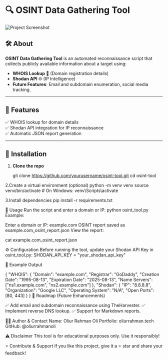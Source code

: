 # 🔍 OSINT Data Gathering Tool

![Project Screenshot](https://yourimageurl.com/screenshot.png)  <!-- Add a screenshot later -->

## 🛠️ About
**OSINT Data Gathering Tool** is an automated reconnaissance script that collects publicly available information about a target using:
- **WHOIS Lookup** 📌 (Domain registration details)
- **Shodan API** 🌐 (IP Intelligence)
- **Future Features**: Email and subdomain enumeration, social media tracking.

---

## 📌 Features
✅ WHOIS lookup for domain details  
✅ Shodan API integration for IP reconnaissance  
✅ Automatic JSON report generation  

---

## 🚀 Installation
1. **Clone the repo**
   
   git clone https://github.com/yourusername/osint-tool.git
   cd osint-tool
   
2.Create a virtual environment (optional)
python -m venv venv
source venv/bin/activate  # On Windows: venv\Scripts\activate

3.Install dependencies
pip install -r requirements.txt


📂 Usage
Run the script and enter a domain or IP:
python osint_tool.py
Example:

Enter a domain or IP: example.com
OSINT report saved as example.com_osint_report.json
View the report:

cat example.com_osint_report.json

⚙️ Configuration
Before running the tool, update your Shodan API Key in osint_tool.py:
SHODAN_API_KEY = "your_shodan_api_key"


📌 Example Output

{
    "WHOIS": {
        "Domain": "example.com",
        "Registrar": "GoDaddy",
        "Creation Date": "1995-08-13",
        "Expiration Date": "2025-08-13",
        "Name Servers": ["ns1.example.com", "ns2.example.com"]
    },
    "Shodan": {
        "IP": "8.8.8.8",
        "Organization": "Google LLC",
        "Operating System": "N/A",
        "Open Ports": [80, 443]
    }
}
📌 Roadmap (Future Enhancements)

 ✅ Add email and subdomain reconnaissance using TheHarvester.
 ✅ Implement reverse DNS lookup.
 ✅ Support for Markdown reports.
 
👨‍💻 Author & Contact
Name: Oliur Rahman Oli
Portfolio: oliurrahman.tech
GitHub: @oliurrahmanoli


⚠️ Disclaimer
This tool is for educational purposes only. Use it responsibly!

⭐ Contribute & Support
If you like this project, give it a ⭐ star and share your feedback!


